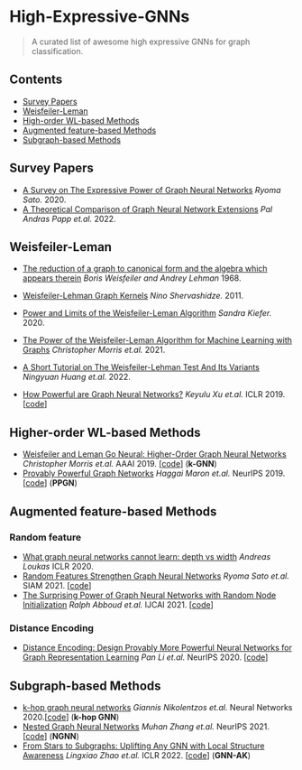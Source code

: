 # High-Expressive-GNNs

> A curated list of awesome high expressive GNNs for graph classification.


## Contents
- [Survey Papers](#survey-papers)
- [Weisfeiler-Leman](#weisfeiler-leman)
- [High-order WL-based Methods](#high-order-WL-based-methods)
- [Augmented feature-based Methods](#augmented-feature-based-methods)
- [Subgraph-based Methods](#subgraph-based-methods)



## Survey Papers
- [A Survey on The Expressive Power of Graph Neural Networks](https://arxiv.org/pdf/2003.04078.pdf) *Ryoma Sato.* 2020.
- [A Theoretical Comparison of Graph Neural Network Extensions](https://arxiv.org/pdf/2201.12884.pdf) *Pal Andras Papp et.al.* 2022. 


## Weisfeiler-Leman 
- [The reduction of a graph to canonical form and the algebra which appears therein](https://www.iti.zcu.cz/wl2018/pdf/wl_paper_translation.pdf) *Boris Weisfeiler and Andrey Lehman* 1968.
- [Weisfeiler-Lehman Graph Kernels](https://www.jmlr.org/papers/volume12/shervashidze11a/shervashidze11a.pdf) *Nino Shervashidze.* 2011.
- [Power and Limits of the Weisfeiler-Leman Algorithm](https://publications.rwth-aachen.de/record/785831/files/785831.pdf) *Sandra Kiefer.* 2020.
- [The Power of the Weisfeiler-Leman Algorithm for Machine Learning with Graphs](https://arxiv.org/pdf/2105.05911.pdf) *Christopher Morris et.al.* 2021.
- [A Short Tutorial on The Weisfeiler-Lehman Test And Its Variants](https://arxiv.org/pdf/2201.07083.pdf) *Ningyuan Huang et.al.* 2022.

- [How Powerful are Graph Neural Networks?](https://openreview.net/pdf?id=ryGs6iA5Km) *Keyulu Xu et.al.* ICLR 2019.[[code](https://github.com/weihua916/powerful-gnns)]


## Higher-order WL-based Methods
- [Weisfeiler and Leman Go Neural: Higher-Order Graph Neural Networks](https://ojs.aaai.org/index.php/AAAI/article/view/4384) *Christopher Morris et.al.* AAAI 2019. [[code](https://github.com/chrsmrrs/k-gnn)] (**k-GNN**)
- [Provably Powerful Graph Networks](https://proceedings.neurips.cc/paper/2019/file/bb04af0f7ecaee4aae62035497da1387-Paper.pdf) *Haggai Maron et.al.* NeurIPS 2019. [[code](https://github.com/hadarser/ProvablyPowerfulGraphNetworks_torch)] (**PPGN**)

## Augmented feature-based Methods

### Random feature
- [What graph neural networks cannot learn: depth vs width](https://openreview.net/pdf?id=B1l2bp4YwS) *Andreas Loukas* ICLR 2020. 
- [Random Features Strengthen Graph Neural Networks](https://epubs.siam.org/doi/epdf/10.1137/1.9781611976700.38) *Ryoma Sato et.al.* SIAM 2021. [[code](https://github.com/joisino/random-features)]
- [The Surprising Power of Graph Neural Networks with Random Node Initialization](https://www.ijcai.org/proceedings/2021/0291.pdf) *Ralph Abboud et.al.* IJCAI 2021. [[code](https://github.com/ralphabb/GNN-RNI)]

### Distance Encoding
- [Distance Encoding: Design Provably More Powerful Neural Networks for Graph Representation Learning](https://proceedings.neurips.cc/paper/2020/file/2f73168bf3656f697507752ec592c437-Paper.pdf) *Pan Li et.al.* NeurIPS 2020. [[code](https://github.com/snap-stanford/distance-encoding)]



## Subgraph-based Methods
- [k-hop graph neural networks](https://www.sciencedirect.com/science/article/pii/S0893608020302495?dgcid=rss_sd_all) *Giannis Nikolentzos et.al.* Neural Networks 2020.[[code](https://github.com/giannisnik/k-hop-gnns)] (**k-hop GNN**)
- [Nested Graph Neural Networks](https://openreview.net/pdf?id=7_eLEvFjCi3) *Muhan Zhang et.al.* NeurIPS 2021. [[code](https://github.com/muhanzhang/NestedGNN)] (**NGNN**)
- [From Stars to Subgraphs: Uplifting Any GNN with Local Structure Awareness](https://openreview.net/pdf?id=Mspk_WYKoEH) *Lingxiao Zhao et.al.* ICLR 2022. [[code](https://github.com/LingxiaoShawn/GNNAsKernel)] (**GNN-AK**)




